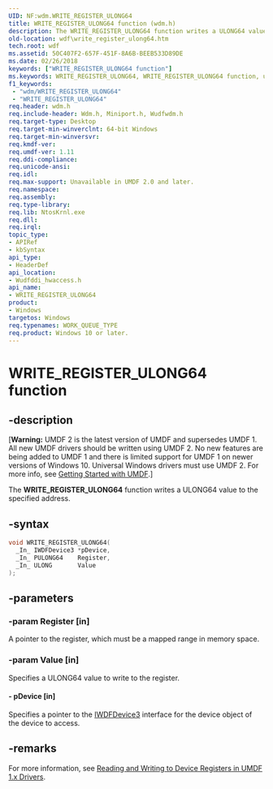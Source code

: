 ```yaml
---
UID: NF:wdm.WRITE_REGISTER_ULONG64
title: WRITE_REGISTER_ULONG64 function (wdm.h)
description: The WRITE_REGISTER_ULONG64 function writes a ULONG64 value to the specified address.
old-location: wdf\write_register_ulong64.htm
tech.root: wdf
ms.assetid: 50C407F2-657F-451F-8A6B-BEEB533D89DE
ms.date: 02/26/2018
keywords: ["WRITE_REGISTER_ULONG64 function"]
ms.keywords: WRITE_REGISTER_ULONG64, WRITE_REGISTER_ULONG64 function, umdf.write_register_ulong64, wdf.write_register_ulong64, wudfddi_hwaccess/WRITE_REGISTER_ULONG64
f1_keywords:
 - "wdm/WRITE_REGISTER_ULONG64"
 - "WRITE_REGISTER_ULONG64"
req.header: wdm.h
req.include-header: Wdm.h, Miniport.h, Wudfwdm.h
req.target-type: Desktop
req.target-min-winverclnt: 64-bit Windows
req.target-min-winversvr:
req.kmdf-ver:
req.umdf-ver: 1.11
req.ddi-compliance:
req.unicode-ansi:
req.idl:
req.max-support: Unavailable in UMDF 2.0 and later.
req.namespace:
req.assembly:
req.type-library:
req.lib: NtosKrnl.exe
req.dll:
req.irql:
topic_type:
- APIRef
- kbSyntax
api_type:
- HeaderDef
api_location:
- Wudfddi_hwaccess.h
api_name:
- WRITE_REGISTER_ULONG64
product:
- Windows
targetos: Windows
req.typenames: WORK_QUEUE_TYPE
req.product: Windows 10 or later.
---
```


# WRITE_REGISTER_ULONG64 function


## -description


<p class="CCE_Message">[<b>Warning:</b> UMDF 2 is the latest version of UMDF and supersedes UMDF 1.  All new UMDF drivers should be written using UMDF 2.  No new features are being added to UMDF 1 and there is limited support for UMDF 1 on newer versions of Windows 10.  Universal Windows drivers must use UMDF 2.  For more info, see <a href="https://docs.microsoft.com/windows-hardware/drivers/wdf/getting-started-with-umdf-version-2">Getting Started with UMDF</a>.]

The <b>WRITE_REGISTER_ULONG64</b> function writes a ULONG64 value to the specified address.


## -syntax


```cpp
void WRITE_REGISTER_ULONG64(
  _In_ IWDFDevice3 *pDevice,
  _In_ PULONG64    Register,
  _In_ ULONG       Value
);
```


## -parameters




### -param Register [in]

A pointer to the register, which must be a mapped range in memory space.


### -param Value [in]

Specifies a ULONG64 value to write to the register.


#### - pDevice [in]

Specifies a pointer to the <a href="..\wudfddi\nn-wudfddi-iwdfdevice3.md">IWDFDevice3</a> interface for the device object of the device to access.


## -remarks



For more information, see <a href="https://docs.microsoft.com/windows-hardware/drivers/wdf/reading-and-writing-to-device-registers-in-umdf-1-x-drivers">Reading and Writing to Device Registers in UMDF 1.x Drivers</a>.



